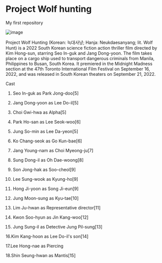 # Project Wolf hunting 
My first repository 

![image](https://github.com/Angelllllllllllllllllllllllllllll/app-dev/assets/150878542/7436fae4-9445-43bf-8955-03e9f0f5a664)

Project Wolf Hunting (Korean: 늑대사냥; Hanja: Neukdaesanyang; lit. Wolf Hunt) is a 2022 South Korean science fiction action thriller film directed by Kim Hong-sun, starring Seo In-guk and Jang Dong-yoon. The film takes place on a cargo ship used to transport dangerous criminals from Manila, Philippines to Busan, South Korea. It premiered in the Midnight Madness section at the 47th Toronto International Film Festival on September 16, 2022, and was released in South Korean theaters on September 21, 2022. 

Cast 

1. Seo In-guk as Park Jong-doo[5]

2. Jang Dong-yoon as Lee Do-il[5]

3. Choi Gwi-hwa as Alpha[5]

4. Park Ho-san as Lee Seok-woo[6]

5. Jung So-min as Lee Da-yeon[5]

6. Ko Chang-seok as Go Kun-bae[6]

7. Jang Young-nam as Choi Myeong-ju[7]

8. Sung Dong-il as Oh Dae-woong[8]

9. Son Jong-hak as Soo-cheol[9]

10. Lee Sung-wook as Kyung-ho[9]

11. Hong Ji-yoon as Song Ji-eun[9]

12. Jung Moon-sung as Kyu-tae[10]

13. Lim Ju-hwan as Representative director[11]

14. Kwon Soo-hyun as Jin Kang-woo[12]

15. Jung Sung-il as Detective Jung Pil-sung[13]

16.Kim Kang-hoon as Lee Do-il's son[14]

17.Lee Hong-nae as Piercing

18.Shin Seung-hwan as Mantis[15]
